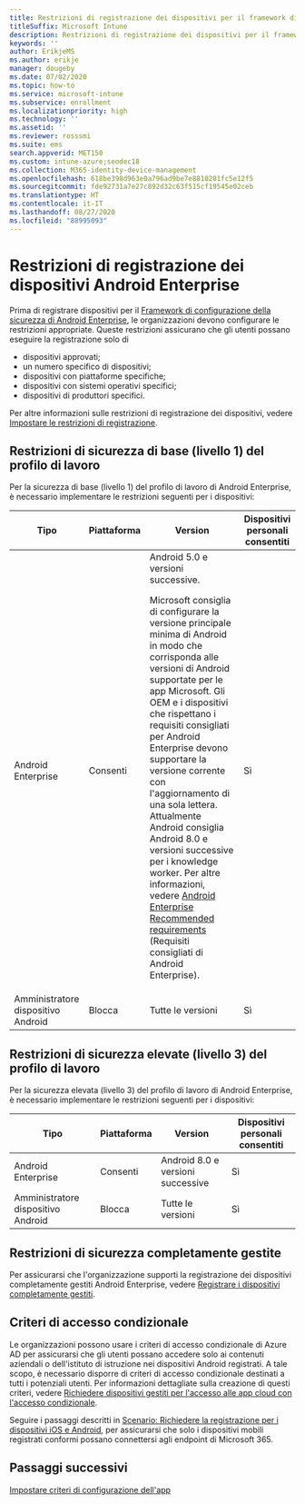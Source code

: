```yaml
---
title: Restrizioni di registrazione dei dispositivi per il framework di configurazione della sicurezza di Android Enterprise
titleSuffix: Microsoft Intune
description: Restrizioni di registrazione dei dispositivi per il framework di configurazione della sicurezza di Android Enterprise.
keywords: ''
author: ErikjeMS
ms.author: erikje
manager: dougeby
ms.date: 07/02/2020
ms.topic: how-to
ms.service: microsoft-intune
ms.subservice: enrollment
ms.localizationpriority: high
ms.technology: ''
ms.assetid: ''
ms.reviewer: rosssmi
ms.suite: ems
search.appverid: MET150
ms.custom: intune-azure;seodec18
ms.collection: M365-identity-device-management
ms.openlocfilehash: 618be398d963e0a796ad9be7e8810201fc5e12f5
ms.sourcegitcommit: fde92731a7e27c892d32c63f515cf19545e02ceb
ms.translationtype: HT
ms.contentlocale: it-IT
ms.lasthandoff: 08/27/2020
ms.locfileid: "88995093"
---
```

# <a name="android-enterprise-device-enrollment-restrictions"></a>Restrizioni di registrazione dei dispositivi Android Enterprise

Prima di registrare dispositivi per il [Framework di configurazione della sicurezza di Android Enterprise](android-configuration-framework.md), le organizzazioni devono configurare le restrizioni appropriate. Queste restrizioni assicurano che gli utenti possano eseguire la registrazione solo di

- dispositivi approvati;
- un numero specifico di dispositivi;
- dispositivi con piattaforme specifiche;
- dispositivi con sistemi operativi specifici;
- dispositivi di produttori specifici.

Per altre informazioni sulle restrizioni di registrazione dei dispositivi, vedere [Impostare le restrizioni di registrazione](enrollment-restrictions-set.md).

## <a name="work-profile-basic-level-1-security-restrictions"></a>Restrizioni di sicurezza di base (livello 1) del profilo di lavoro

Per la sicurezza di base (livello 1) del profilo di lavoro di Android Enterprise, è necessario implementare le restrizioni seguenti per i dispositivi:

| Tipo | Piattaforma | Version | Dispositivi personali consentiti |
|--------|--------|--------|--------|
| Android Enterprise | Consenti | Android 5.0 e versioni successive.<p>Microsoft consiglia di configurare la versione principale minima di Android in modo che corrisponda alle versioni di Android supportate per le app Microsoft. Gli OEM e i dispositivi che rispettano i requisiti consigliati per Android Enterprise devono supportare la versione corrente con l'aggiornamento di una sola lettera.   Attualmente Android consiglia Android 8.0 e versioni successive per i knowledge worker. Per altre informazioni, vedere [Android Enterprise Recommended requirements](https://www.android.com/enterprise/recommended/requirements/) (Requisiti consigliati di Android Enterprise). | Sì |
| Amministratore dispositivo Android| Blocca | Tutte le versioni | Sì |

## <a name="work-profile-high-level-3-security-restrictions"></a>Restrizioni di sicurezza elevate (livello 3) del profilo di lavoro
Per la sicurezza elevata (livello 3) del profilo di lavoro di Android Enterprise, è necessario implementare le restrizioni seguenti per i dispositivi:

| Tipo | Piattaforma | Version | Dispositivi personali consentiti |
|--------|--------|--------|--------|
| Android Enterprise | Consenti | Android 8.0 e versioni successive | Sì |
| Amministratore dispositivo Android| Blocca | Tutte le versioni | Sì |

## <a name="fully-managed-security-restrictions"></a>Restrizioni di sicurezza completamente gestite
Per assicurarsi che l'organizzazione supporti la registrazione dei dispositivi completamente gestiti Android Enterprise, vedere [Registrare i dispositivi completamente gestiti](android-fully-managed-enroll.md#enroll-the-fully-managed-devices). 

## <a name="conditional-access-policies"></a>Criteri di accesso condizionale
Le organizzazioni possono usare i criteri di accesso condizionale di Azure AD per assicurarsi che gli utenti possano accedere solo ai contenuti aziendali o dell'istituto di istruzione nei dispositivi Android registrati. A tale scopo, è necessario disporre di criteri di accesso condizionale destinati a tutti i potenziali utenti. Per informazioni dettagliate sulla creazione di questi criteri, vedere [Richiedere dispositivi gestiti per l'accesso alle app cloud con l'accesso condizionale](/azure/active-directory/conditional-access/require-managed-devices). 

Seguire i passaggi descritti in [Scenario: Richiedere la registrazione per i dispositivi iOS e Android](/azure/active-directory/conditional-access/require-managed-devices#scenario-require-device-enrollment-for-ios-and-android-devices), per assicurarsi che solo i dispositivi mobili registrati conformi possano connettersi agli endpoint di Microsoft 365.

## <a name="next-steps"></a>Passaggi successivi

[Impostare criteri di configurazione dell'app](android-app-configuration-policies.md)